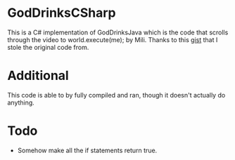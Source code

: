 # GodDrinksCSharp
This is a C# implementation of GodDrinksJava which is the code that scrolls through the video to world.execute(me); by Mili. Thanks to this [gist](https://gist.github.com/hibiyasleep/519a7bd3bfc2fd4f7d33f3cbf5cdc3bb) that I stole the original code from.

# Additional
This code is able to by fully compiled and ran, though it doesn't actually do anything.

# Todo
- Somehow make all the if statements return true.